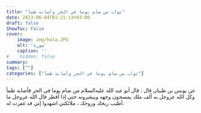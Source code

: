 ```yaml
---
title: "ثواب من صام يوما في الحر وأصابه ظمأ"
date: 2023-06-04T01:21:13+03:00
draft: false
ShowToc: False
cover:
    image: img/hala.JPG
    alt: 'صورة'
    caption: ''
#    hidden: false
summary: 
tags: [""]
categories: ["ثواب من صام يوما في الحر وأصابه ظمأ"]
---
```

عن يونس بن ظبيان قال : قال أبو
عبد الله عليه‌السلام من صام يوما في الحر فأصابه ظمأ وكل الله عزوجل به
ألف ملك يمسحون وجهه ويبشرونه حتى إذا أفطر قال الله عزوجل
ما أطيب ريحك وروحك ، ملائكتي اشهدوا إني قد غفرت له.

